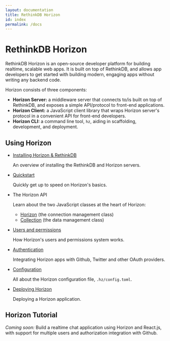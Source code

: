 ```yaml
---
layout: documentation
title: RethinkDB Horizon
id: index
permalink: /docs
---
```


# RethinkDB Horizon

RethinkDB Horizon is an open-source developer platform for building realtime, scalable web apps. It is built on top of RethinkDB, and allows app developers to get started with building modern, engaging apps without writing any backend code.

Horizon consists of three components:

* **Horizon Server:** a middleware server that connects to/is built on top of RethinkDB, and exposes a simple API/protocol to front-end applications.
* **Horizon Client:** a JavaScript client library that wraps Horizon server's protocol in a convenient API for front-end developers.
* **Horizon CLI:** a command line tool, `hz`, aiding in scaffolding, development, and deployment.

## Using Horizon

* [Installing Horizon & RethinkDB](/install)

    An overview of installing the RethinkDB and Horizon servers.

* [Quickstart](/quickstart)

    Quickly get up to speed on Horizon's basics.

* The Horizon API

    Learn about the two JavaScript classes at the heart of Horizon:

    * [Horizon](/api/horizon) (the connection management class)
    * [Collection](/api/collection) (the data management class)

* [Users and permissions](/users)

    How Horizon's users and permissions system works.

* [Authentication](/authentication)

    Integrating Horizon apps with Github, Twitter and other OAuth providers.

* [Configuration](/config-file)

    All about the Horizon configuration file, `.hz/config.toml`.

* [Deploying Horizon](/deploy)

    Deploying a Horizon application.

## Horizon Tutorial

*Coming soon:* Build a realtime chat application using Horizon and React.js, with support for multiple users and authorization integration with Github.
